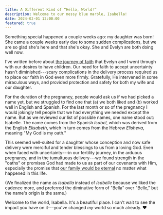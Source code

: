 ```yaml
---
title: A Different Kind of “Hello, World!”
description: Welcome to our messy blue marble, Isabella!
date: 2024-02-01 12:00:00
featured: true
---
```


Something special happened a couple weeks ago: my daughter was born! She came a
couple weeks early due to some sudden complications, but we are so glad she's
here and that she's okay. She and Evelyn are both doing well now.

I've written before about
[the journey of faith](/post/faith/certainty-and-uncertainty-as-elements-of-faith)
that Evelyn and I went through with our desires to have children. Our need for
faith to accept uncertainty hasn't diminished---scary complications in the
delivery process required us to place our faith in God even more firmly.
Gratefully, He intervened in some miraculous ways, and provided protection and
safety for both my wife and our daughter.

For the duration of the pregnancy, people would ask us if we had picked a name
yet, but we struggled to find one that (a) we both liked and (b) worked well in
English and Spanish. For the last month or so of the pregnancy I would jokingly
tell people that we had everything we needed except the name. But as we reviewed
our list of possible names, one name stood out: Isabelle. The name comes from
the Spanish _Isabel_, which was derived from the English _Elisabeth_, which in
turn comes from the Hebrew _Elisheva_, meaning "My God is my oath."

This seemed well-suited for a daughter whose conception and now safe delivery
were merciful and tender blessings to us from a loving God. Even when faced with
uncertainty---in our fertility journey, in the arduous pregnancy, and in the
tumultuous delivery---we found strength in the "oaths" or promises God had made
to us as part of our covenants with Him, especially the promise that
[our family would be eternal](https://www.churchofjesuschrist.org/welcome/families-together-forever?lang=eng)
no matter what happened in this life.

(We finalized the name as _Isabella_ instead of _Isabelle_ because we liked the
cadence more, and preferred the diminutive form of "Bella" over "Belle," but the
name's origin is the same.)

Welcome to the world, Isabella. It's a beautiful place. I can't wait to see the
impact you have on it---you've changed _my_ world so much already. ❤️
